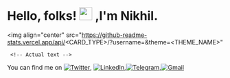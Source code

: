 # Hello, folks! <img src="https://raw.githubusercontent.com/MartinHeinz/MartinHeinz/master/wave.gif" width="30px"> ,I'm Nikhil.

<img align="center" src="https://github-readme-stats.vercel.app/api/<CARD_TYPE>/?username=<USERNAME>&theme=<THEME_NAME>" 
     
     <!-- Actual text -->

You can find me on [![Twitter][1.2]][1], [![LinkedIn][2.2]][2],[![Telegram][3.2]][3],[![Gmail][4.2]][4]

<!-- Icons -->

[1.2]: http://i.imgur.com/wWzX9uB.png (twitter icon without padding)
[2.2]: https://raw.githubusercontent.com/MartinHeinz/MartinHeinz/master/linkedin-3-16.png (LinkedIn icon without padding)
[3.2]: https://i.imgur.com/DWJroXTb.png (telegram icon without padding)
[4.2]: https://i.imgur.com/VfWnZHM.png (Gmail icon without padding)
<!-- Links to your social media accounts -->

[1]: https://twitter.com/Nikhil_M2000
[2]: https://www.linkedin.com/in/nikhil-m-07ba321ba
[3]: https://t.me/Nikhil_M2000
[4]: nikhilcs2000m@gmail.com
